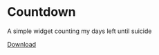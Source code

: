 # Countdown
A simple widget counting my days left until suicide

<a href="https://github.com/koresuniku/Countdown/raw/master/countdown.apk">Download</a>
